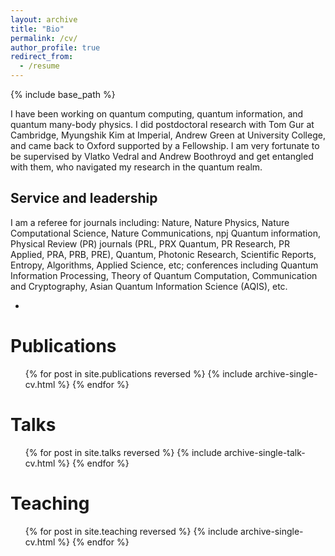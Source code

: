 ```yaml
---
layout: archive
title: "Bio"
permalink: /cv/
author_profile: true
redirect_from:
  - /resume
---
```


{% include base_path %}

I have been working on quantum computing, quantum information, and quantum many-body physics.  I did postdoctoral research with Tom Gur at Cambridge, Myungshik Kim at Imperial, Andrew Green at University College, and came back to Oxford supported by a Fellowship. I am very fortunate to be supervised by Vlatko Vedral and Andrew Boothroyd and get entangled with them, who navigated my research in the quantum realm. 

Service and leadership
-----
I am a referee for journals including: Nature, Nature Physics, Nature Computational Science, Nature Communications, npj Quantum information, Physical Review (PR) journals (PRL, PRX Quantum, PR Research, PR Applied, PRA, PRB, PRE), Quantum, Photonic Research, Scientific Reports, Entropy, Algorithms, Applied Science, etc; conferences including Quantum Information Processing, Theory of Quantum Computation, Communication and Cryptography, Asian Quantum Information Science (AQIS), etc.



* 
Publications
======
  <ul>{% for post in site.publications reversed %}
    {% include archive-single-cv.html %}
  {% endfor %}</ul>
  
Talks
======
  <ul>{% for post in site.talks reversed %}
    {% include archive-single-talk-cv.html  %}
  {% endfor %}</ul>
  
Teaching
======
  <ul>{% for post in site.teaching reversed %}
    {% include archive-single-cv.html %}
  {% endfor %}</ul>
  

